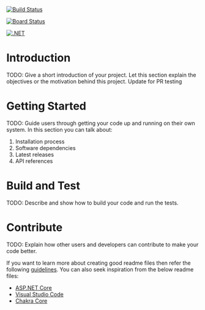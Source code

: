 [![Build Status](https://dev.azure.com/isvalmsig/TechTalkAzureDevOpsGitHub/_apis/build/status/aspdotnetcore%20-%20TeamBuild-import?branchName=master)](https://dev.azure.com/isvalmsig/TechTalkAzureDevOpsGitHub/_build/latest?definitionId=82&branchName=master)

[![Board Status](https://dev.azure.com/isvalmsig/68ec064c-2d1d-4f06-9368-0bed046cc0e8/cf0e25b7-62d7-4d02-89c2-86ffdddc4f9e/_apis/work/boardbadge/e045d3d3-7055-44b1-88a6-d58a828bfac3)](https://dev.azure.com/isvalmsig/68ec064c-2d1d-4f06-9368-0bed046cc0e8/_boards/board/t/cf0e25b7-62d7-4d02-89c2-86ffdddc4f9e/Microsoft.RequirementCategory/)

[![.NET](https://github.com/GHActionsTraining/SimpleMathLib/actions/workflows/dotnet.yml/badge.svg)](https://github.com/GHActionsTraining/SimpleMathLib/actions/workflows/dotnet.yml)

# Introduction 
TODO: Give a short introduction of your project. Let this section explain the objectives or the motivation behind this project. 
Update for PR testing

# Getting Started
TODO: Guide users through getting your code up and running on their own system. In this section you can talk about:
1.	Installation process
2.	Software dependencies
3.	Latest releases
4.	API references

# Build and Test
TODO: Describe and show how to build your code and run the tests. 

# Contribute
TODO: Explain how other users and developers can contribute to make your code better. 

If you want to learn more about creating good readme files then refer the following [guidelines](https://www.visualstudio.com/en-us/docs/git/create-a-readme). You can also seek inspiration from the below readme files:
- [ASP.NET Core](https://github.com/aspnet/Home)
- [Visual Studio Code](https://github.com/Microsoft/vscode)
- [Chakra Core](https://github.com/Microsoft/ChakraCore)
